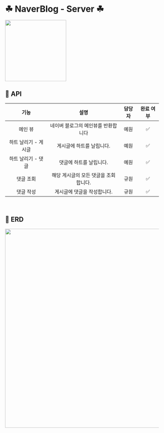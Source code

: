 # ☘ NaverBlog - Server ☘
<img src="https://user-images.githubusercontent.com/78714820/143528953-01fd4480-b9cd-489f-b04b-de613fe48732.png" width="200"/>

<br>

## 🌻 API

| 기능 | 설명 | 담당자 | 완료 여부|
|:-----:|:----:|:-----:|:-----:|
|메인 뷰|네이버 블로그의 메인뷰를 반환합니다| 예원 |✅|
|하트 날리기 - 게시글|게시글에 하트를 날립니다.|예원|✅|
|하트 날리기 - 댓글|댓글에 하트를 날립니다.|예원|✅|
|댓글 조회|해당 게시글의 모든 댓글을 조회합니다.|규원|✅|
|댓글 작성|게시글에 댓글을 작성합니다.|규원|✅|

<br>

## 🌻 ERD
<img src="https://user-images.githubusercontent.com/78714820/143540700-4173995f-02ad-419e-ae40-ce2eb883febb.png" width="650">
